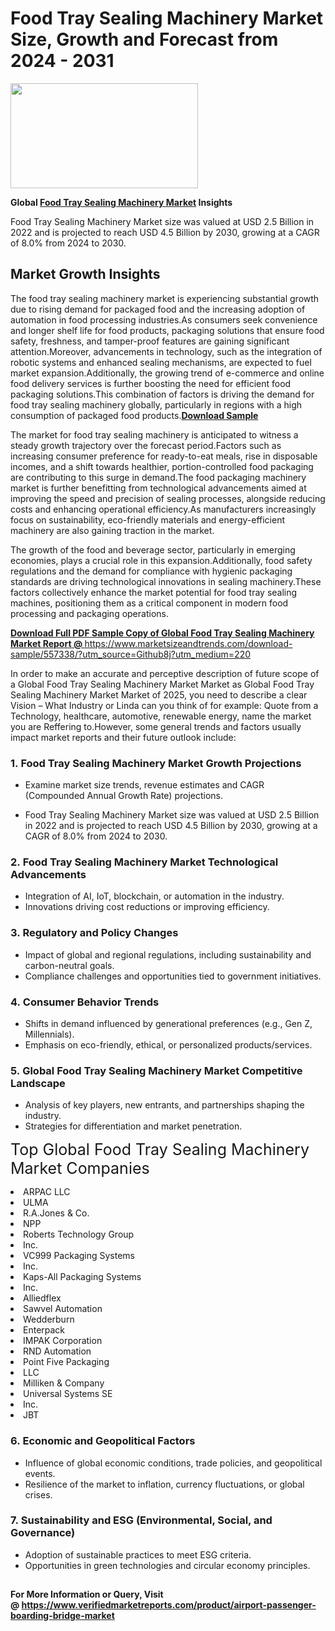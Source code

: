 <H1>Food Tray Sealing Machinery Market Size, Growth and Forecast from 2024 - 2031</H1><img class="aligncenter size-medium wp-image-584254" src="https://thirdeyenews.in/wp-content/uploads/2024/09/Global-Market-Research-300x168.jpeg" alt="" width="300" height="168" /><p><strong>Global&nbsp;<a href="https://www.marketsizeandtrends.com/download-sample/557338/?utm_source=Github8j?utm_medium=220">Food Tray Sealing Machinery Market</a> Insights</strong></p><p>Food Tray Sealing Machinery Market size was valued at USD 2.5 Billion in 2022 and is projected to reach USD 4.5 Billion by 2030, growing at a CAGR of 8.0% from 2024 to 2030.</p><p><h2>Market Growth Insights</h2> <p>The food tray sealing machinery market is experiencing substantial growth due to rising demand for packaged food and the increasing adoption of automation in food processing industries.As consumers seek convenience and longer shelf life for food products, packaging solutions that ensure food safety, freshness, and tamper-proof features are gaining significant attention.Moreover, advancements in technology, such as the integration of robotic systems and enhanced sealing mechanisms, are expected to fuel market expansion.Additionally, the growing trend of e-commerce and online food delivery services is further boosting the need for efficient food packaging solutions.This combination of factors is driving the demand for food tray sealing machinery globally, particularly in regions with a high consumption of packaged food products.<a href="#" style="font-weight: bold;">Download Sample</a></p> <p>The market for food tray sealing machinery is anticipated to witness a steady growth trajectory over the forecast period.Factors such as increasing consumer preference for ready-to-eat meals, rise in disposable incomes, and a shift towards healthier, portion-controlled food packaging are contributing to this surge in demand.The food packaging machinery market is further benefitting from technological advancements aimed at improving the speed and precision of sealing processes, alongside reducing costs and enhancing operational efficiency.As manufacturers increasingly focus on sustainability, eco-friendly materials and energy-efficient machinery are also gaining traction in the market.</p> <p>The growth of the food and beverage sector, particularly in emerging economies, plays a crucial role in this expansion.Additionally, food safety regulations and the demand for compliance with hygienic packaging standards are driving technological innovations in sealing machinery.These factors collectively enhance the market potential for food tray sealing machines, positioning them as a critical component in modern food processing and packaging operations.</p> <p><a href="#" style="font-weight: bold;"></p><p><span class=""><strong>Download Full PDF Sample Copy of Global Food Tray Sealing Machinery Market Report</strong> @ <a href="https://www.marketsizeandtrends.com/download-sample/557338/?utm_source=Github8j?utm_medium=220" target="_blank">https://www.marketsizeandtrends.com/download-sample/557338/?utm_source=Github8j?utm_medium=220</a></span></p><p>In order to make an accurate and perceptive description of future scope of a Global&nbsp;Food Tray Sealing Machinery Market Market as Global&nbsp;Food Tray Sealing Machinery Market Market of 2025, you need to describe a clear Vision &ndash; What Industry or Linda can you think of for example: Quote from a Technology, healthcare, automotive, renewable energy, name the market you are Reffering to.However, some general trends and factors usually impact market reports and their future outlook include:</p><h3>1.&nbsp;<strong>Food Tray Sealing Machinery Market Growth Projections</strong></h3><ul><li>Examine market size trends, revenue estimates and CAGR (Compounded Annual Growth Rate) projections.</li><li><p>Food Tray Sealing Machinery Market size was valued at USD 2.5 Billion in 2022 and is projected to reach USD 4.5 Billion by 2030, growing at a CAGR of 8.0% from 2024 to 2030.</p></li></ul><h3>2.&nbsp;<strong>Food Tray Sealing Machinery Market Technological Advancements</strong></h3><ul><li>Integration of AI, IoT, blockchain, or automation in the industry.</li><li>Innovations driving cost reductions or improving efficiency.</li></ul><h3>3.&nbsp;<strong>Regulatory and Policy Changes</strong></h3><ul><li>Impact of global and regional regulations, including sustainability and carbon-neutral goals.</li><li>Compliance challenges and opportunities tied to government initiatives.</li></ul><h3>4.&nbsp;<strong>Consumer Behavior Trends</strong></h3><ul><li>Shifts in demand influenced by generational preferences (e.g., Gen Z, Millennials).</li><li>Emphasis on eco-friendly, ethical, or personalized products/services.</li></ul><h3>5.&nbsp;<strong>Global Food Tray Sealing Machinery Market Competitive Landscape</strong></h3><ul><li>Analysis of key players, new entrants, and partnerships shaping the industry.</li><li>Strategies for differentiation and market penetration.</li></ul><p data-pm-slice="1 1 []"><span style="color: inherit; font-family: inherit; font-size: 25px;">Top Global Food Tray Sealing Machinery Market Companies</span></p><div class="" data-test-id=""><p><li>ARPAC LLC</li><li> ULMA</li><li> R.A.Jones & Co.</li><li> NPP</li><li> Roberts Technology Group</li><li> Inc.</li><li> VC999 Packaging Systems</li><li> Inc.</li><li> Kaps-All Packaging Systems</li><li> Inc.</li><li> Alliedflex</li><li> Sawvel Automation</li><li> Wedderburn</li><li> Enterpack</li><li> IMPAK Corporation</li><li> RND Automation</li><li> Point Five Packaging</li><li> LLC</li><li> Milliken & Company</li><li> Universal Systems SE</li><li> Inc.</li><li> JBT</li></p></div><h3>6.&nbsp;<strong>Economic and Geopolitical Factors</strong></h3><ul><li>Influence of global economic conditions, trade policies, and geopolitical events.</li><li>Resilience of the market to inflation, currency fluctuations, or global crises.</li></ul><h3>7.&nbsp;<strong>Sustainability and ESG (Environmental, Social, and Governance)</strong></h3><ul><li>Adoption of sustainable practices to meet ESG criteria.</li><li>Opportunities in green technologies and circular economy principles.</li></ul><h2><strong style="font-size: 14px;">For More Information or Query, Visit @&nbsp;</strong><a style="background-color: #ffffff; font-size: 14px;" href="https://www.marketsizeandtrends.com/report/food-tray-sealing-machinery-market/" target="_blank">https://www.verifiedmarketreports.com/product/airport-passenger-boarding-bridge-market</a></h2>